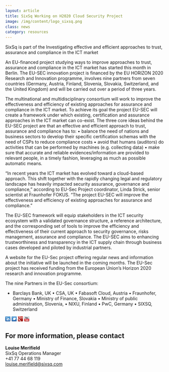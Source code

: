 ```yaml
---
layout: article
title: SixSq Working on H2020 Cloud Security Project
image: /img/content/logo_sixsq.png
class: news
category: resources
---
```


SixSq is part of the Investigating effective and efficient approaches to trust, assurance and compliance in the ICT market

An EU-financed project studying ways to improve approaches to trust, assurance and compliance in the ICT market has started this month in Berlin. The EU-SEC innovation project is financed by the EU HORIZON 2020 Research and Innovation programme, involves nine partners from seven countries (Germany, Austria, Finland, Slovenia, Slovakia, Switzerland, and the United Kingdom) and will be carried out over a period of three years.

The multinational and multidisciplinary consortium will work to improve the effectiveness and efficiency of existing approaches for assurance and compliance in the ICT market. To achieve its goal the project EU-SEC will create a framework under which existing, certification and assurance approaches in the ICT market can co-exist. The three core ideas behind the EU-SEC project are that an effective and efficient approach to trust, assurance and compliance has to: 
•	balance the need of nations and business sectors to develop their specific certification schemas with the need of CSPs to reduce compliance costs 
•	avoid that humans (auditors) do activities that can be performed by machines (e.g. collecting data) 
•	make sure that accurate and reliable evidences/information are provided to relevant people, in a timely fashion, leveraging as much as possible automatic means. 

“In recent years the ICT market has evolved toward a cloud-based approach. This shift together with the rapidly changing legal and regulatory landscape has heavily impacted security assurance, governance and compliance,” according to EU-Sec Project coordinator, Linda Strick, senior scientist at Fraunhofer FOKUS. “The project EU-SEC will improve the effectiveness and efficiency of existing approaches for assurance and compliance.”

The EU-SEC framework will equip stakeholders in the ICT security ecosystem with a validated governance structure, a reference architecture, and the corresponding set of tools to improve the efficiency and effectiveness of their current approach to security governance, risks management, assurance and compliance. The EU-SEC aims to enhancing trustworthiness and transparency in the ICT supply chain through business cases developed and piloted by industrial partners.  

A website for the EU-Sec project offering regular news and information about the initiative will be launched in the coming months. The EU-Sec project has received funding from the European Union’s Horizon 2020 research and innovation programme. 


The nine Partners in the EU-Sec consortium:

 * Barclays Bank, UK 
•	CSA, UK
•	Fabasoft Cloud, Austria 
•	Fraunhofer, Germany
•	Ministry of Finance, Slovakia
•	Ministry of public administration, Slovenia,
•	NIXU, Finland 
•	PwC, Germany
•	SIXSQ, Switzerland 



<a href="http://linkedin.com/company/sixsq"><img src="/img/design/linkedin_small.png" alt="LinkedIn" width="16" /></a> <a href="http://twitter.com/@sixsq"><img src="/img/design/twitter_small.png" alt="Twitter" width="16" /></a> <a href="http://plus.google.com/+sixsq"><img src="/img/design/google_plus_small.png" alt="Google+" width="16" /></a> <a href="https://www.youtube.com/channel/UCGYw3n7c-QsDtsVH32By1-g"><img src="/img/design/youtube_small.png" alt="Youtube" width="16"/></a>


For more information, please contact
----

**Louise Merifield**  
SixSq Operations Manager  
+41 77 44 68 119  
[louise.merifield@sixsq.com](mailto:louise.merifield@sixsq.com)



